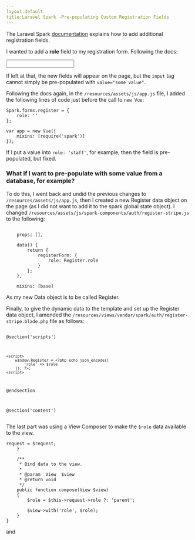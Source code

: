 ```yaml
---
layout:default
title:Laravel Spark -Pre-populating Custom Registration Fields
---
```

The Laravel Spark <a href="https://spark.laravel.com/docs/3.0/adding-registration-fields" target="_blank">documentation</a> explains how to add additional registration fields.

I wanted to add a <strong>role</strong> field to my registration form. Following the docs:

<code><input type="text" class="form-control" name="role" v-model="registerForm.role"></code>

If left at that, the new fields will appear on the page, but the <code>input</code> tag cannot simply be pre-populated with <code>value="some value"</code>.

Following the docs again, in the <code>/resources/assets/js/app.js</code> file, I added the following lines of code just before the call to <code>new Vue</code>:

<pre><code>Spark.forms.register = {
    role: ''
};

var app = new Vue({
    mixins: [require('spark')]
});</code></pre>

If I put a value into <code>role: 'staff'</code>, for example, then the field is pre-populated, but fixed.

<h3>What if I want to pre-populate with some value from a database, for example?</h3>

To do this, I went back and undid the previous changes to <code>/resources/assets/js/app.js</code>, then I created a new Register data object on the page (as I did not want to add it to the spark global state object). I changed <code>/resources/assets/js/spark-components/auth/register-stripe.js</code> to the following:

<pre><code>
    props: [],
    
    data() {
        return {
            registerForm: {
                role: Register.role
            }
        };
    },
    
    mixins: [base]</code></pre>

As my new Data object is to be called Register.

Finally, to give the dynamic data to the template and set up the Register data object, I amended the <code>/resources/views/vendor/spark/auth/register-stripe.blade.php</code> file as follows:

<pre><code>
@section('scripts')
    <script src="https://js.stripe.com/v2/"></script>
    <script>
        window.Register = <?php echo json_encode([
            'role' => $role
        ]); ?>;
    <script>
@endsection

@section('content')
<spark-register-stripe inline-template>
</code></pre>

The last part was using a View Composer to make the <code>$role</code> data available to the view.

<pre><code><?php

namespace App\Http\ViewComposers;

use Illuminate\View\View;
use Illuminate\Http\Request;
use App\Repositories\UserRepository;

class ShowRegistrationFormComposer
{
    /**
     * Create a new profile composer.
     *
     * @param  Request  $request
     * @return void
     */
    public function __construct(Request $request)
    {
        $this->request = $request;
    }
    
    /**
     * Bind data to the view.
     *
     * @param  View  $view
     * @return void
     */
    public function compose(View $view)
    {
        $role = $this->request->role ?: 'parent';
        
        $view->with('role', $role);
    }
}</code></pre>

and

<pre><code><?php

namespace App\Providers;

use Illuminate\Support\Facades\View;
use Illuminate\Support\ServiceProvider;

class ComposerServiceProvider extends ServiceProvider
{
    /**
     * Bootstrap the application services.
     *
     * @return void
     */
    public function boot()
    {
        View::composer(
            'spark::auth.register', 'App\Http\ViewComposers\ShowRegistrationFormComposer'
        );
    }

    /**
     * Register the application services.
     *
     * @return void
     */
    public function register()
    {
        //
    }
}
</code></pre>
